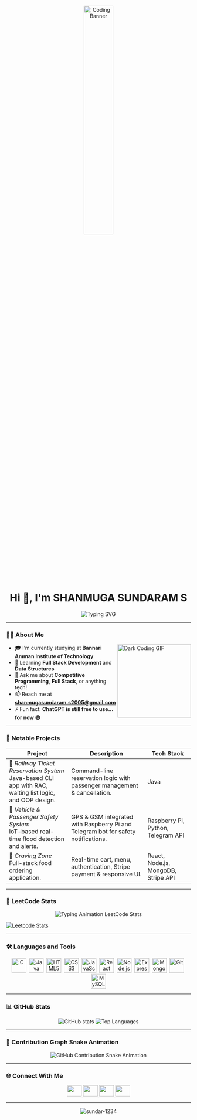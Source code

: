 <!-- Banner -->
<p align="center">
  <img src="https://i.pinimg.com/originals/54/e3/7d/54e37d8074ebcde1d96c77d7b2a7f310.gif" alt="Coding Banner" width="40%" />
</p>

<!-- Static Name + Typing Animation -->
<h1 align="center">Hi 👋, I'm SHANMUGA SUNDARAM S</h1>

<p align="center">
  <img src="https://readme-typing-svg.demolab.com?font=Fira+Code&size=22&pause=500&center=true&width=500&lines=Full+Stack+Developer;Competitive+Programmer;Tech+Explorer+%26+Fast+Learner" alt="Typing SVG" />
</p>

---

### 👨‍💻 About Me

<img align="right" src="https://cdn.dribbble.com/users/1162077/screenshots/3848914/programmer.gif" width="200" alt="Dark Coding GIF" />

- 🎓 I’m currently studying at **Bannari Amman Institute of Technology**
- 🌱 Learning **Full Stack Development** and **Data Structures**
- 💬 Ask me about **Competitive Programming**, **Full Stack**, or anything tech!
- 📫 Reach me at **shanmugasundaram.s2005@gmail.com**
- ⚡ Fun fact: **ChatGPT is still free to use... for now 😄**

---

### 💼 Notable Projects

| Project | Description | Tech Stack |
|--------|-------------|------------|
| 🎫 *Railway Ticket Reservation System* <br>Java-based CLI app with RAC, waiting list logic, and OOP design. | Command-line reservation logic with passenger management & cancellation. | Java |
| 🌊 *Vehicle & Passenger Safety System* <br>IoT-based real-time flood detection and alerts. | GPS & GSM integrated with Raspberry Pi and Telegram bot for safety notifications. | Raspberry Pi, Python, Telegram API |
| 🍔 *Craving Zone* <br>Full-stack food ordering application. | Real-time cart, menu, authentication, Stripe payment & responsive UI. | React, Node.js, MongoDB, Stripe API |

---

### 🧠 LeetCode Stats

<p align="center">
  <img src="https://readme-typing-svg.demolab.com?font=Fira+Code&size=20&pause=1000&color=00F5FF&center=true&vCenter=true&width=500&lines=300%2B+Problems+Solved+on+LeetCode;Building+Logic+One+Bug+at+a+Time+💻;Consistent+Practice+%3D+Growth" alt="Typing Animation LeetCode Stats" />
</p>

[![Leetcode Stats](https://leetcard.jacoblin.cool/SHANMUGA_SUNDARAM_S)](https://leetcode.com/u/SHANMUGA_SUNDARAM_S/)

---

### 🛠️ Languages and Tools

<p align="center">
  <img src="https://cdn.jsdelivr.net/gh/devicons/devicon/icons/c/c-original.svg" width="40" title="C" />&nbsp;
  <img src="https://cdn.jsdelivr.net/gh/devicons/devicon/icons/java/java-original.svg" width="40" title="Java" />&nbsp;
  <img src="https://cdn.jsdelivr.net/gh/devicons/devicon/icons/html5/html5-original.svg" width="40" title="HTML5" />&nbsp;
  <img src="https://cdn.jsdelivr.net/gh/devicons/devicon/icons/css3/css3-original.svg" width="40" title="CSS3" />&nbsp;
  <img src="https://cdn.jsdelivr.net/gh/devicons/devicon/icons/javascript/javascript-original.svg" width="40" title="JavaScript" />&nbsp;
  <img src="https://cdn.jsdelivr.net/gh/devicons/devicon/icons/react/react-original.svg" width="40" title="React" />&nbsp;
  <img src="https://cdn.jsdelivr.net/gh/devicons/devicon/icons/nodejs/nodejs-original.svg" width="40" title="Node.js" />&nbsp;
  <img src="https://cdn.jsdelivr.net/gh/devicons/devicon/icons/express/express-original.svg" width="40" title="Express.js" />&nbsp;
  <img src="https://cdn.jsdelivr.net/gh/devicons/devicon/icons/mongodb/mongodb-original.svg" width="40" title="MongoDB" />&nbsp;
  <img src="https://cdn.jsdelivr.net/gh/devicons/devicon/icons/git/git-original.svg" width="40" title="Git" />&nbsp;
  <img src="https://cdn.jsdelivr.net/gh/devicons/devicon/icons/mysql/mysql-original.svg" width="40" title="MySQL" />
</p>

---

### 📊 GitHub Stats

<p align="center">
  <img src="https://github-readme-stats.vercel.app/api?username=sundar-1234&show_icons=true&theme=radical" alt="GitHub stats" />
  <img src="https://github-readme-stats.vercel.app/api/top-langs/?username=sundar-1234&layout=compact&langs_count=10&hide=c&theme=radical" alt="Top Languages" />
</p>

---

### 🐍 Contribution Graph Snake Animation

<p align="center">
  <img src="https://github.com/sundar-1234/sundar-1234/raw/output/github-contribution-grid-snake.svg" alt="GitHub Contribution Snake Animation" />
</p>

---

### 🌐 Connect With Me

<p align="center">
  <a href="https://www.linkedin.com/in/shanmuga-sundaram-s-85766b273/" target="_blank">
    <img src="https://raw.githubusercontent.com/rahuldkjain/github-profile-readme-generator/master/src/images/icons/Social/linked-in-alt.svg" height="30" width="40" />
  </a>
  <a href="https://www.instagram.com/__.feature_swag.__/" target="_blank">
    <img src="https://raw.githubusercontent.com/rahuldkjain/github-profile-readme-generator/master/src/images/icons/Social/instagram.svg" height="30" width="40" />
  </a>
  <a href="https://leetcode.com/u/SHANMUGA_SUNDARAM_S/" target="_blank">
    <img src="https://raw.githubusercontent.com/rahuldkjain/github-profile-readme-generator/master/src/images/icons/Social/leet-code.svg" height="30" width="40" />
  </a>
  <a href="https://www.geeksforgeeks.org/user/shanmugasunq1jd/" target="_blank">
    <img src="https://raw.githubusercontent.com/rahuldkjain/github-profile-readme-generator/master/src/images/icons/Social/geeks-for-geeks.svg" height="30" width="40" />
  </a>
</p>

---

<p align="center">
  <img src="https://komarev.com/ghpvc/?username=sundar-1234&label=Profile%20views&color=0e75b6&style=flat" alt="sundar-1234" />
</p>
